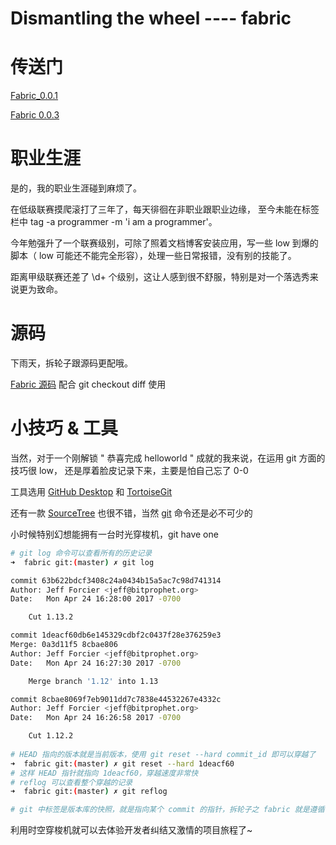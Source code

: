 Dismantling the wheel  ---- fabric
==============

# 传送门

[Fabric_0.0.1](./doc/Fabric_0.0.1.md)

[Fabric 0.0.3](./doc/Fabric_0.0.3.md)

# 职业生涯

是的，我的职业生涯碰到麻烦了。

在低级联赛摸爬滚打了三年了，每天徘徊在非职业跟职业边缘，
至今未能在标签栏中 tag -a programmer -m 'i am a programmer'。

今年勉强升了一个联赛级别，可除了照着文档博客安装应用，写一些 low 到爆的脚本（
low 可能还不能完全形容），处理一些日常报错，没有别的技能了。

距离甲级联赛还差了 \d+ 个级别，这让人感到很不舒服，特别是对一个落选秀来说更为致命。


# 源码

下雨天，拆轮子跟源码更配哦。

[Fabric 源码](https://github.com/fabric/fabric) 配合 git checkout diff 使用
 
# 小技巧 & 工具

当然，对于一个刚解锁 " 恭喜完成 helloworld " 成就的我来说，在运用 git 方面的技巧很 low，
还是厚着脸皮记录下来，主要是怕自己忘了 0-0

工具选用 [GitHub Desktop](https://desktop.github.com) 和 [TortoiseGit](https://tortoisegit.org)

还有一款 [SourceTree](https://www.sourcetreeapp.com) 也很不错，当然 [git](https://github.com/git/git) 命令还是必不可少的

小时候特别幻想能拥有一台时光穿梭机，git have one

```bash
# git log 命令可以查看所有的历史记录
➜  fabric git:(master) ✗ git log 

commit 63b622bdcf3408c24a0434b15a5ac7c98d741314
Author: Jeff Forcier <jeff@bitprophet.org>
Date:   Mon Apr 24 16:28:00 2017 -0700

    Cut 1.13.2

commit 1deacf60db6e145329cdbf2c0437f28e376259e3
Merge: 0a3d11f5 8cbae806
Author: Jeff Forcier <jeff@bitprophet.org>
Date:   Mon Apr 24 16:27:30 2017 -0700

    Merge branch '1.12' into 1.13

commit 8cbae8069f7eb9011dd7c7838e44532267e4332c
Author: Jeff Forcier <jeff@bitprophet.org>
Date:   Mon Apr 24 16:26:58 2017 -0700

    Cut 1.12.2
    
# HEAD 指向的版本就是当前版本，使用 git reset --hard commit_id 即可以穿越了
➜  fabric git:(master) ✗ git reset --hard 1deacf60
# 这样 HEAD 指针就指向 1deacf60，穿越速度非常快
# reflog 可以查看整个穿越的记录
➜  fabric git:(master) ✗ git reflog 

# git 中标签是版本库的快照，就是指向某个 commit 的指针，拆轮子之 fabric 就是遵循 tag 的脚步前进的

```

利用时空穿梭机就可以去体验开发者纠结又激情的项目旅程了~




